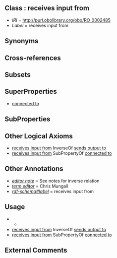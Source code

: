 
## Class : receives input from

 * *IRI* = http://purl.obolibrary.org/obo/RO_0002485
 * *Label* = receives input from

## Synonyms


## Cross-references


## Subsets


## SuperProperties

 * [connected to](../../RO/70/RO_0002170.md)

## SubProperties


## Other Logical Axioms

 * [receives input from](../../RO/85/RO_0002485.md) InverseOf [sends output to](../../RO/86/RO_0002486.md)
 * [receives input from](../../RO/85/RO_0002485.md) SubPropertyOf [connected to](../../RO/70/RO_0002170.md)

## Other Annotations

 * *[editor note](../../IAO/16/IAO_0000116.md)* = See notes for inverse relation
 * *[term editor](../../IAO/17/IAO_0000117.md)* = Chris Mungall
 * *[rdf-schema#label](../../el/rdf-schema#label.md)* = receives input from

## Usage

 * -
 * [receives input from](../../RO/85/RO_0002485.md) InverseOf [sends output to](../../RO/86/RO_0002486.md)
 * [receives input from](../../RO/85/RO_0002485.md) SubPropertyOf [connected to](../../RO/70/RO_0002170.md)

## External Comments


